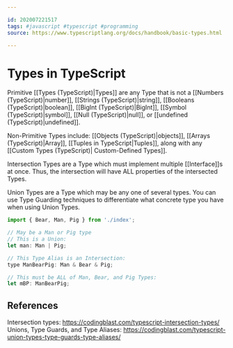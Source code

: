 ```yaml
---

id: 202007221517
tags: #javascript #typescript #programming
source: https://www.typescriptlang.org/docs/handbook/basic-types.html

---
```


# Types in TypeScript
Primitive [[Types (TypeScript)|Types]] are any Type that is not a [[Numbers (TypeScript)|number]], [[Strings (TypeScript)|string]], [[Booleans (TypeScript)|boolean]], [[BigInt (TypeScript)|BigInt]], [[Symbol (TypeScript)|symbol]], [[Null (TypeScript)|null]], or [[undefined (TypeScript)|undefined]]. 

Non-Primitive Types include: [[Objects (TypeScript)|objects]], [[Arrays (TypeScript)|Array]], [[Tuples in TypeScript|Tuples]], along with any [[Custom Types (TypeScript)| Custom-Defined Types]].

Intersection Types are a Type which must implement multiple [[Interface]]s at once. Thus, the intersection will have ALL properties of the intersected Types.

Union Types are a Type which may be any one of several types. You can use Type Guarding techniques to differentiate what concrete type you have when using Union Types.

```js
import { Bear, Man, Pig } from './index';

// May be a Man or Pig type
// This is a Union:
let man: Man | Pig;

// This Type Alias is an Intersection:
type ManBearPig: Man & Bear & Pig;

// This must be ALL of Man, Bear, and Pig Types:
let mBP: ManBearPig;
```


## References
Intersection types: https://codingblast.com/typescript-intersection-types/
Unions, Type Guards, and Type Aliases: https://codingblast.com/typescript-union-types-type-guards-type-aliases/
